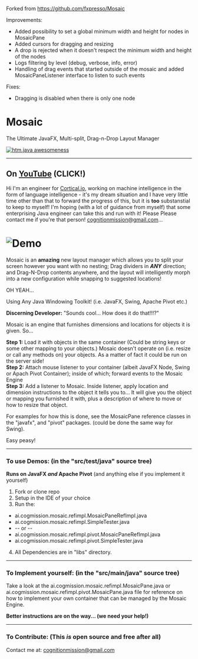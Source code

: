 Forked from https://github.com/fxpresso/Mosaic

Improvements:
- Added possibility to set a global minimum width and height for nodes in MosaicPane
- Added cursors for dragging and resizing
- A drop is rejected when it doesn't respect the minimum width and height of the nodes
- Logs filtering by level (debug, verbose, info, error)
- Handling of drag events that started outside of the mosaic and added MosaicPaneListener interface to listen to such events

Fixes:
- Dragging is disabled when there is only one node


# Mosaic
The Ultimate JavaFX, Multi-split, Drag-n-Drop Layout Manager 

[![htm.java awesomeness](https://cdn.rawgit.com/sindresorhus/awesome/d7305f38d29fed78fa85652e3a63e154dd8e8829/media/badge.svg)](http://cogmission.ai)
***

## On [YouTube](https://youtu.be/eVH-Q85hqe0) (CLICK!)

Hi I'm an engineer for [Cortical.io](http://cortical.io), working on machine intelligence in the form of language intelligence - it's my dream situation and I have very little time other than that to forward the progress of this, but it is **too** substanstial to keep to myself! I'm hoping (with a lot of guidance from myself) that some enterprising Java engineer can take this and run with it! Please Please contact me if you're that person! cognitionmission@gmail.com...

# ![Demo](http://metaware.us/images/MosaicDemo.gif)

Mosaic is an **amazing** new layout manager which allows you to split your screen however you want with no nesting; Drag dividers in _**ANY**_ direction; and Drag-N-Drop contents anywhere, and the layout will intelligently morph into a new configuration while snapping to suggested locations!

OH YEAH...

Using Any Java Windowing Toolkit! (i.e. JavaFX, Swing, Apache Pivot etc.)

**Discerning Developer:** "Sounds cool... How does it do that!!!?"

Mosaic is an engine that furnishes dimensions and locations for objects it is given. So...

**Step 1:** Load it with objects in the same container (Could be string keys or some other mapping to your objects.) Mosaic doesn't operate on (i.e. resize or call any methods on) your objects. As a matter of fact it could be run on the server side!  
**Step 2:** Attach mouse listener to your container (albeit JavaFX Node, Swing or Apach Pivot Container); inside of which; forward events to the Mosaic Engine  
**Step 3:** Add a listener to Mosaic. Inside listener, apply location and dimension instructions to the object it tells you to... It will give you the object or mapping you furnished it with, plus a description of where to move or how to resize that object.

For examples for how this is done, see the MosaicPane reference classes in the "javafx", and "pivot" packages. (could be done the same way for Swing).

Easy peasy!

***

### To use Demos: (in the "src/test/java" source tree) 
**Runs on JavaFX _and_ Apache Pivot** (and anything else if you implement it yourself) 

1. Fork or clone repo
2. Setup in the IDE of your choice
3. Run the:
  * ai.cogmission.mosaic.refimpl.MosaicPaneRefImpl.java
  * ai.cogmission.mosaic.refimpl.SimpleTester.java
  * -- or --
  * ai.cogmission.mosaic.refimpl.pivot.MosaicPaneRefImpl.java
  * ai.cogmission.mosaic.refimpl.pivot.SimpleTester.java
4. All Dependencies are in "libs" directory.

***

### To Implement yourself: (in the "src/main/java" source tree)

Take a look at the  ai.cogmission.mosaic.refimpl.MosaicPane.java or  ai.cogmission.mosaic.refimpl.pivot.MosaicPane.java file for reference on how to implement your own container that can be managed by the Mosaic Engine.

**Better instructions are on the way... (we need your help!)**

***

### To Contribute: (This _**is**_ open source and free after all)

Contact me at: cognitionmission@gmail.com


